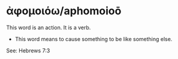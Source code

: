 # ἀφομοιόω/aphomoioō
This word is an action. It is a verb.

* This word means to cause something to be like something else.

See: Hebrews 7:3
